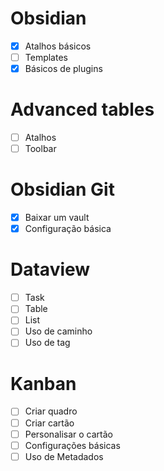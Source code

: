# Obsidian
- [x] Atalhos básicos
- [ ] Templates
- [x] Básicos de plugins

# Advanced tables
- [ ] Atalhos
- [ ] Toolbar

# Obsidian Git
- [x] Baixar um vault
- [x] Configuração básica

# Dataview
- [ ] Task
- [ ] Table
- [ ] List
- [ ] Uso de caminho
- [ ] Uso de tag

# Kanban
- [ ] Criar quadro
- [ ] Criar cartão
- [ ] Personalisar o cartão
- [ ] Configurações básicas
- [ ] Uso de Metadados

